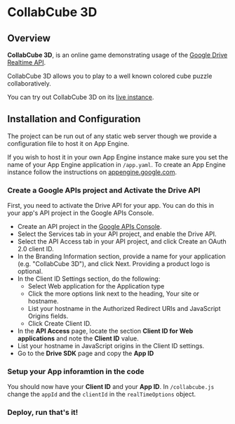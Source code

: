 # CollabCube 3D

## Overview

**CollabCube 3D**, is an online game demonstrating usage of the [Google Drive Realtime API](https://developers.google.com/drive/realtime).

CollabCube 3D allows you to play to a well known colored cube puzzle collaboratively.

You can try out CollabCube 3D on its [live instance](https://realtime-cube.appspot.com).

## Installation and Configuration

The project can be run out of any static web server though we provide a configuration file to host it on App Engine.

If you wish to host it in your own App Engine instance make sure you set the name of your App Engine application in `/app.yaml`. To create an App Engine instance follow the instructions on [appengine.google.com](https://appengine.google.com).

### Create a Google APIs project and Activate the Drive API

First, you need to activate the Drive API for your app. You can do this in your app's API project in the Google APIs Console.

- Create an API project in the [Google APIs Console](https://developers.google.com/console).
- Select the Services tab in your API project, and enable the Drive API.
- Select the API Access tab in your API project, and click Create an OAuth 2.0 client ID.
- In the Branding Information section, provide a name for your application (e.g. "CollabCube 3D"), and click Next. Providing a product logo is optional.
- In the Client ID Settings section, do the following:
  - Select Web application for the Application type
  - Click the more options link next to the heading, Your site or hostname.
  - List your hostname in the Authorized Redirect URIs and JavaScript Origins fields.
  - Click Create Client ID.
- In the **API Access** page, locate the section **Client ID for Web applications** and note the **Client ID** value.
- List your hostname in JavaScript origins in the Client ID settings.
- Go to the **Drive SDK** page and copy the **App ID**


### Setup your App inforamtion in the code

You should now have your **Client ID** and your **App ID**. In `/collabcube.js` change the `appId` and the `clientId` in the `realTimeOptions` object.

### Deploy, run that's it!